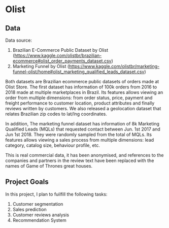 # Olist

## Data

Data source:
1. Brazilian E-Commerce Public Dataset by Olist (https://www.kaggle.com/olistbr/brazilian-ecommerce#olist_order_payments_dataset.csv)
2. Marketing Funnel by Olist (https://www.kaggle.com/olistbr/marketing-funnel-olist/home#olist_marketing_qualified_leads_dataset.csv)

Both datasets are Brazilian ecommerce public datasets of orders made at Olist Store. The first dataset has information of 100k orders from 2016 to 2018 made at multiple marketplaces in Brazil. Its features allows viewing an order from multiple dimensions: from order status, price, payment and freight performance to customer location, product attributes and finally reviews written by customers. We also released a geolocation dataset that relates Brazilian zip codes to lat/lng coordinates.

In addition, The marketing funnel dataset has information of 8k Marketing Qualified Leads (MQLs) that requested contact between Jun. 1st 2017 and Jun 1st 2018. They were randomly sampled from the total of MQLs. Its features allows viewing a sales process from multiple dimensions: lead category, catalog size, behaviour profile, etc.

This is real commercial data, it has been anonymised, and references to the companies and partners in the review text have been replaced with the names of Game of Thrones great houses.

## Project Goals

In this project, I plan to fuilfill the following tasks:
1. Customer segmentation
2. Sales prediction
3. Customer reviews analysis
4. Recommendation System
